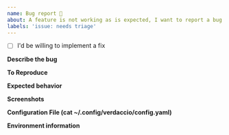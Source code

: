 ```yaml
---
name: Bug report 🐛
about: A feature is not working as is expected, I want to report a bug
labels: 'issue: needs triage'
---
```


- [ ] I'd be willing to implement a fix

**Describe the bug**

<!-- A clear and concise description of what the bug is. -->

**To Reproduce**

<!-- IMPORTANT: Steps to reproduce the issue -->

**Expected behavior**

<!-- A clear and concise description of what you expected to happen. -->

**Screenshots**

<!-- If applicable, add screenshots to help explain your problem.  -->

**Configuration File (cat ~/.config/verdaccio/config.yaml)**

<!-- Please be careful do not leak any sensitive information, remove tokens -->

**Environment information**

<!-- Browser, Operative system, server log etc ..-->
